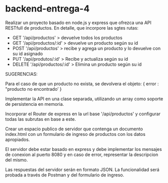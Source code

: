 # backend-entrega-4

Realizar un proyecto basado en node.js y express que ofrezca una API RESTfull de productos. En detalle, que incorpore las sgtes rutas:

- GET '/api/productos' > devuelve todos los productos
- GET '/api/productos/:id' > devuelve un producto según su id
- POST '/api/productos' > recibe y agrega un producto y lo devuelve con su id asignado
- PUT '/api/produtos/:id' > Recibe y actualiza según su id
- DELETE '/api/productos/:id' > Elimina un producto según su id

SUGERENCIAS:

Para el caso de que un producto no exista, se devolvera el objeto:
{ error : "producto no encontrado’ }

Implementar la API en una clase separada, utilizando un array como soporte de persistencia en memoria.

Incorporar el Router de express en la url base '/api/productos' y configurar todas las subrutas en base a este.

Crear un espacio publico de servidor que contenga un documento index.html con un formulario de ingreso de productos con los datos apropiados.

El servidor debe estar basado en express y debe implementar los mensajes de conexion al puerto 8080 y en caso de error, representar la descripcion del mismo.

Las respuestas del servidor serán en formato JSON. La funcionalidad será probada a través de Postman y del formulario de ingreso.
